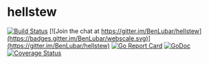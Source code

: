 # hellstew

[![Build Status](https://travis-ci.org/BenLubar/hellstew.svg?branch=master)](https://travis-ci.org/BenLubar/hellstew)
[![Join the chat at https://gitter.im/BenLubar/hellstew](https://badges.gitter.im/BenLubar/webscale.svg)](https://gitter.im/BenLubar/hellstew)
[![Go Report Card](https://goreportcard.com/badge/github.com/BenLubar/hellstew)](https://goreportcard.com/report/github.com/BenLubar/hellstew)
[![GoDoc](https://godoc.org/github.com/BenLubar/hellstew?status.svg)](https://godoc.org/github.com/BenLubar/hellstew)
[![Coverage Status](https://coveralls.io/repos/github/BenLubar/hellstew/badge.svg?branch=master)](https://coveralls.io/github/BenLubar/hellstew?branch=master)

